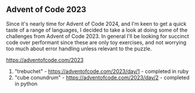 ## Advent of Code 2023

Since it's nearly time for Advent of Code 2024, and I'm keen to get a quick taste of a range of languages, I decided to take a look at doing some of the challenges from Advent of Code 2023. In general I'll be looking for succinct code over performant since these are only toy exercises, and not worrying too much about error handling unless relevant to the puzzle.

https://adventofcode.com/2023

1. "trebuchet" - https://adventofcode.com/2023/day/1 - completed in ruby
1. "cube conundrum" - https://adventofcode.com/2023/day/2 - completed in python

